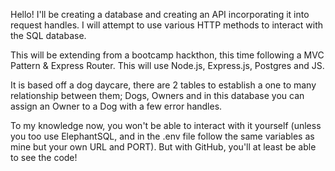 Hello! I'll be creating a database and creating an API incorporating it into request handles. I will attempt to use various HTTP methods to interact with the SQL database.

This will be extending from a bootcamp hackthon, this time following a MVC Pattern & Express Router. This will use Node.js, Express.js, Postgres and JS.

It is based off a dog daycare, there are 2 tables to establish a one to many relationship between them; Dogs, Owners and in this database you can assign an Owner to a Dog with a few error handles.

To my knowledge now, you won't be able to interact with it yourself (unless you too use ElephantSQL, and in the .env file follow the same variables as mine but your own URL and PORT). But with GitHub, you'll at least be able to see the code!
